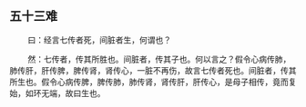 ## 五十三难
<p>&emsp;&emsp;
曰：经言七传者死，间脏者生，何谓也？
</p>
<p>&emsp;&emsp;
然：七传者，传其所胜也。间脏者，传其子也。何以言之？假令心病传肺，肺传肝，肝传脾，脾传肾，肾传心，一脏不再伤，故言七传者死也。间脏者，传其所生也。假令心病传脾，脾传肺，肺传肾，肾传肝，肝传心，是母子相传，竟而复始，如环无端，故曰生也。
</p>



